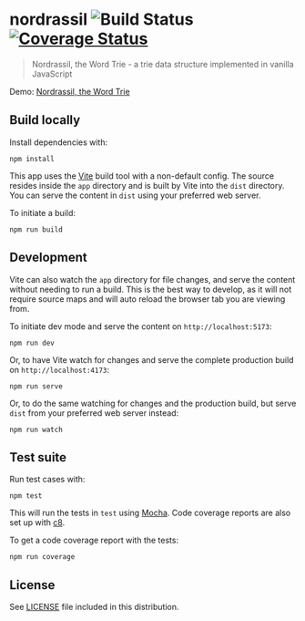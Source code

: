 # nordrassil ![Build Status](https://github.com/mgarbacz/nordrassil/actions/workflows/node.js.yml/badge.svg)[![Coverage Status](https://img.shields.io/coveralls/mgarbacz/nordrassil.svg)](https://coveralls.io/r/mgarbacz/nordrassil)

> Nordrassil, the Word Trie - a trie data structure implemented in vanilla JavaScript

Demo: [Nordrassil, the Word Trie](http://mgarbacz.github.io/nordrassil/)

## Build locally

Install dependencies with:

    npm install

This app uses the [Vite](https://vitejs.dev/) build tool with a non-default config. The source resides inside the `app` directory and is built by Vite into the `dist` directory. You can serve the content in `dist` using your preferred web server.

To initiate a build:

    npm run build

## Development

Vite can also watch the `app` directory for file changes, and serve the content without needing to run a build. This is the best way to develop, as it will not require source maps and will auto reload the browser tab you are viewing from.

To initiate dev mode and serve the content on `http://localhost:5173`:

    npm run dev

Or, to have Vite watch for changes and serve the complete production build on `http://localhost:4173`:

    npm run serve

Or, to do the same watching for changes and the production build, but serve `dist` from your preferred web server instead:

    npm run watch

## Test suite

Run test cases with:

    npm test

This will run the tests in `test` using [Mocha](http://mochajs.org/). Code coverage reports are also set up with [c8](https://github.com/bcoe/c8).

To get a code coverage report with the tests:

    npm run coverage

## License

See [LICENSE](LICENSE) file included in this distribution.
